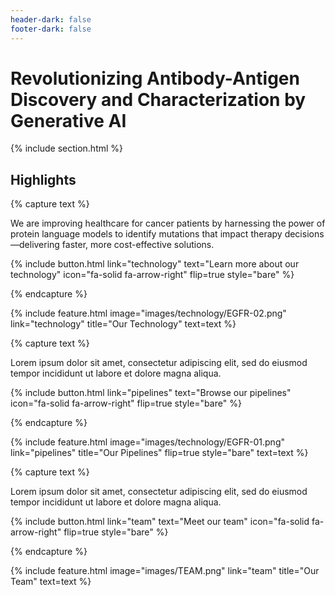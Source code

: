 ```yaml
---
header-dark: false
footer-dark: false
---
```

# **Revolutionizing Antibody-Antigen Discovery and Characterization by Generative AI**

<!-- {% assign slider_images = site.data.slider_images | default: array %}
{% if slider_images.size == 0 %}
  {% assign slider_images = array %}
  {% assign slider_images = slider_images | push: "images/technology/EGFR-02.png" %}
{% endif %}

{% include slider.html 
  images=slider_images
  width="50%"
  height="auto"
  autoplay=true
  interval=10000
%} -->

{% include section.html %}

## Highlights

{% capture text %}

We are improving healthcare for cancer patients by harnessing the power of protein language models to identify mutations that impact therapy decisions—delivering faster, more cost-effective solutions.

{%
  include button.html
  link="technology"
  text="Learn more about our technology"
  icon="fa-solid fa-arrow-right"
  flip=true
  style="bare"
%}

{% endcapture %}

{%
  include feature.html
  image="images/technology/EGFR-02.png"
  link="technology"
  title="Our Technology"
  text=text
%}

{% capture text %}

Lorem ipsum dolor sit amet, consectetur adipiscing elit, sed do eiusmod tempor incididunt ut labore et dolore magna aliqua.

{%
  include button.html
  link="pipelines"
  text="Browse our pipelines"
  icon="fa-solid fa-arrow-right"
  flip=true
  style="bare"
%}

{% endcapture %}

{%
  include feature.html
  image="images/technology/EGFR-01.png"
  link="pipelines"
  title="Our Pipelines"
  flip=true
  style="bare"
  text=text
%}

{% capture text %}

Lorem ipsum dolor sit amet, consectetur adipiscing elit, sed do eiusmod tempor incididunt ut labore et dolore magna aliqua.

{%
  include button.html
  link="team"
  text="Meet our team"
  icon="fa-solid fa-arrow-right"
  flip=true
  style="bare"
%}

{% endcapture %}

{%
  include feature.html
  image="images/TEAM.png"
  link="team"
  title="Our Team"
  text=text
%}
